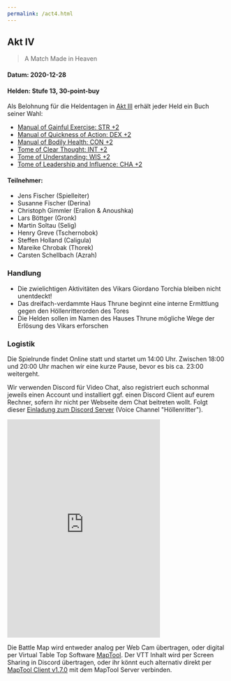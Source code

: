 ```yaml
---
permalink: /act4.html
---
```


## Akt IV

> A Match Made in Heaven

#### Datum: 2020-12-28

#### Helden: Stufe 13, 30-point-buy

Als Belohnung für die Heldentagen in [Akt III](act3.html) erhält jeder Held ein Buch seiner Wahl:

* [Manual of Gainful Exercise: STR +2](https://aonprd.com/MagicWondrousDisplay.aspx?FinalName=Manual%20of%20Gainful%20Exercise2)
* [Manual of Quickness of Action: DEX +2](https://aonprd.com/MagicWondrousDisplay.aspx?FinalName=Manual%20of%20Quickness%20of%20Action2)
* [Manual of Bodily Health: CON +2](https://aonprd.com/MagicWondrousDisplay.aspx?FinalName=Manual%20of%20Bodily%20Health2)
* [Tome of Clear Thought: INT +2](https://aonprd.com/MagicWondrousDisplay.aspx?FinalName=Tome%20of%20Clear%20Thought2)
* [Tome of Understanding: WIS +2](https://aonprd.com/MagicWondrousDisplay.aspx?FinalName=Tome%20of%20Understanding2)
* [Tome of Leadership and Influence: CHA +2](https://aonprd.com/MagicWondrousDisplay.aspx?FinalName=Tome%20of%20Leadership%20and%20Influence2)

#### Teilnehmer:

* Jens Fischer (Spielleiter)
* Susanne Fischer (Derina)
* Christoph Gimmler (Eralion & Anoushka)
* Lars Böttger (Gronk)
* Martin Soltau (Selig)
* Henry Greve (Tschernobok)
* Steffen Holland (Caligula)
* Mareike Chrobak (Thorek)
* Carsten Schellbach (Azrah)

### Handlung

* Die zwielichtigen Aktivitäten des Vikars Giordano Torchia bleiben nicht unentdeckt!
* Das dreifach-verdammte Haus Thrune beginnt eine interne Ermittlung gegen den Höllenritterorden des Tores
* Die Helden sollen im Namen des Hauses Thrune mögliche Wege der Erlösung des Vikars erforschen

### Logistik

Die Spielrunde findet Online statt und startet um 14:00 Uhr. Zwischen 18:00 und 20:00 Uhr machen wir eine kurze Pause, bevor es bis ca. 23:00 weitergeht.

Wir verwenden Discord für Video Chat, also registriert euch schonmal jeweils einen Account und installiert ggf. einen Discord Client auf eurem Rechner, sofern ihr nicht per Webseite dem Chat beitreten wollt. Folgt dieser [Einladung zum Discord Server](https://discord.gg/NUkjE9ztnb) (Voice Channel "Höllenritter").

<iframe src="https://discord.com/widget?id=770728670926602280&theme=dark" width="350" height="500" allowtransparency="true" frameborder="0" sandbox="allow-popups allow-popups-to-escape-sandbox allow-same-origin allow-scripts"></iframe>

Die Battle Map wird entweder analog per Web Cam übertragen, oder digital per Virtual Table Top Software [MapTool](https://www.rptools.net/toolbox/maptool/). Der VTT Inhalt wird per Screen Sharing in Discord übertragen, oder ihr könnt euch alternativ direkt per [MapTool Client v1.7.0](https://github.com/RPTools/maptool/releases/tag/1.7.0) mit dem MapTool Server verbinden.
